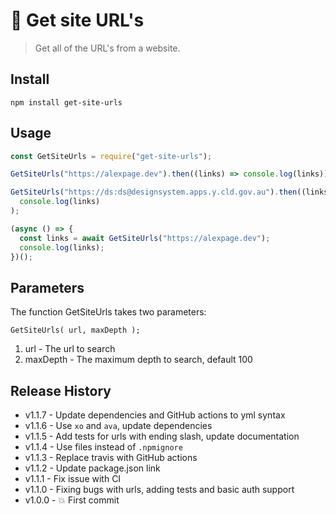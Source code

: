 # 🔗 Get site URL's

> Get all of the URL's from a website.

## Install

```console
npm install get-site-urls
```

## Usage

```js
const GetSiteUrls = require("get-site-urls");

GetSiteUrls("https://alexpage.dev").then((links) => console.log(links));

GetSiteUrls("https://ds:ds@designsystem.apps.y.cld.gov.au").then((links) =>
  console.log(links)
);

(async () => {
  const links = await GetSiteUrls("https://alexpage.dev");
  console.log(links);
})();
```

## Parameters

The function GetSiteUrls takes two parameters:

```
GetSiteUrls( url, maxDepth );
```

1. url - The url to search
1. maxDepth - The maximum depth to search, default 100

## Release History

- v1.1.7 - Update dependencies and GitHub actions to yml syntax
- v1.1.6 - Use `xo` and `ava`, update dependencies
- v1.1.5 - Add tests for urls with ending slash, update documentation
- v1.1.4 - Use files instead of `.npmignore`
- v1.1.3 - Replace travis with GitHub actions
- v1.1.2 - Update package.json link
- v1.1.1 - Fix issue with CI
- v1.1.0 - Fixing bugs with urls, adding tests and basic auth support
- v1.0.0 - 💥 First commit

